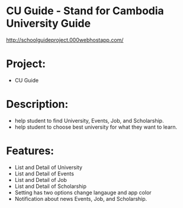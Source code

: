 # CU Guide - Stand for Cambodia University Guide
http://schoolguideproject.000webhostapp.com/
<!--
# Members:
  - Chhorn Sockhym -- Project manager
  - Chhoeurn Vorreakboth -- Programmer
  - Leu Kongsun -- Programmer
  - Chhum Chanchhordeth -- Web developer
-->

# Project:
  - CU Guide

# Description:
  - help student to find University, Events, Job, and Scholarship.
  - help student to choose best university for what they want to learn.

# Features:
  - List and Detail of University
  - List and Detail of Events
  - List and Detail of Job
  - List and Detail of Scholarship
  - Setting has two options change langauge and app color
  - Notification about news Events, Job, and Scholarship.

